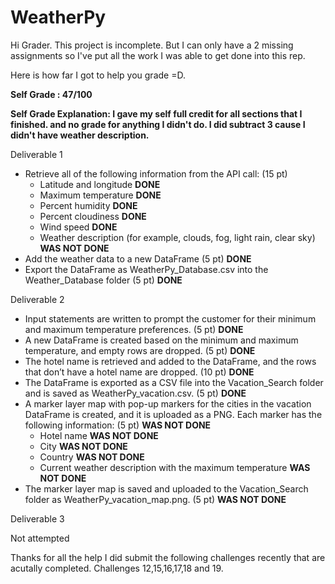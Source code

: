 # WeatherPy

Hi Grader. This project is incomplete. But I can only have a 2 missing assignments so I've put all the work I was able to get done into this rep. 

Here is how far I got to help you grade =D. 

**Self Grade : 47/100**

**Self Grade Explanation: I gave my self full credit for all sections that I finished. and no grade for anything I didn't do. I did subtract 3 cause I didn't have weather description.** 

Deliverable 1
* Retrieve all of the following information from the API call: (15 pt)
   * Latitude and longitude **DONE**
   * Maximum temperature **DONE**
   * Percent humidity **DONE**
   * Percent cloudiness **DONE**
   * Wind speed **DONE**
   * Weather description (for example, clouds, fog, light rain, clear sky) **WAS NOT DONE**
* Add the weather data to a new DataFrame (5 pt) **DONE**
* Export the DataFrame as WeatherPy_Database.csv into the Weather_Database folder (5 pt) **DONE**

Deliverable 2 

* Input statements are written to prompt the customer for their minimum and maximum temperature preferences. (5 pt) **DONE**
* A new DataFrame is created based on the minimum and maximum temperature, and empty rows are dropped. (5 pt) **DONE**
* The hotel name is retrieved and added to the DataFrame, and the rows that don’t have a hotel name are dropped. (10 pt) **DONE**
* The DataFrame is exported as a CSV file into the Vacation_Search folder and is saved as WeatherPy_vacation.csv. (5 pt) **DONE**
* A marker layer map with pop-up markers for the cities in the vacation DataFrame is created, and it is uploaded as a PNG. Each marker has the following information: (5 pt) **WAS NOT DONE**
   * Hotel name **WAS NOT DONE**
   * City **WAS NOT DONE**
   * Country **WAS NOT DONE**
   * Current weather description with the maximum temperature **WAS NOT DONE**
* The marker layer map is saved and uploaded to the Vacation_Search folder as WeatherPy_vacation_map.png. (5 pt) **WAS NOT DONE**

Deliverable 3 

Not attempted 

Thanks for all the help I did submit the following challenges recently that are acutally completed. Challenges 12,15,16,17,18 and 19.  


